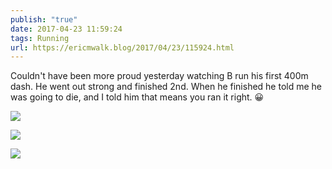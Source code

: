 ```yaml
---
publish: "true"
date: 2017-04-23 11:59:24
tags: Running
url: https://ericmwalk.blog/2017/04/23/115924.html
---
```


Couldn't have been more proud yesterday watching B run his first 400m dash. He went out strong and finished 2nd. When he finished he told me he was going to die, and I told him that means you ran it right. 😀

![](https://ericmwalk.blog/uploads/2022/1af836acb1.jpg)

![](https://ericmwalk.blog/uploads/2022/1c1b34bdcb.jpg)

![](https://ericmwalk.blog/uploads/2022/5cc0d0b4ad.jpg)